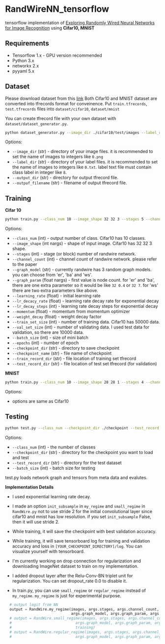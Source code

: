 # RandWireNN_tensorflow
tensorflow implementation of [Exploring Randomly Wired Neural Networks for Image Recognition](https://arxiv.org/abs/1904.01569) using **Cifar10, MNIST**

## Requirements
* Tensorflow 1.x - GPU version recommended
* Python 3.x
* networkx 2.x
* pyyaml 5.x

## Dataset

Please download dataset from this [link](https://drive.google.com/drive/folders/1kr0bGAmf3xuOUkw1DTA8gSBsO9LTObyk?usp=sharing)
Both Cifar10 and MNIST dataset are converted into tfrecords format for conveinence. Put `train.tfrecords`, `test.tfrecords` files into `dataset/cifar10`, `dataset/mnist`

You can create tfrecord file with your own dataset with `dataset/dataset_generator.py`.
```sh
python dataset_generator.py --image_dir ./cifar10/test/images --label_dir ./cifar10/test/labels --output_dir ./cifar10 --output_filename test.tfrecord
```

Options:

- `--image_dir` (str) - directory of your image files. it is recommended to set the name of images to integers like `0.png`
- `--label_dir` (str) - directory of your label files. it is recommended to set the name of images to integers like `0.txt`. label text file must contain class label in integer like `8`. 
- `--output_dir` (str) - directory for output tfrecord file.
- `--outpuf_filename` (str) - filename of output tfrecord file.

## Training

**Cifar 10**
```sh
python train.py --class_num 10 --image_shape 32 32 3 --stages 5 --channel_count 64 --graph_model ws --graph_param 32 4 0.75 --dropout_rate 0.0 --learning_rate 0.1 --momentum 0.9 --weight_decay 0.0001 --lr_decay_rate 0.96 --lr_decay_steps 2000 --train_set_size 50000 --val_set_size 10000 --batch_size 64 --epochs 300 --checkpoint_dir ./checkpoint --checkpoint_name randwire_cifar10 --train_record_dir ./dataset/cifar10/train.tfrecord --val_record_dir ./dataset/cifar10/test.tfrecord
```

Options:
- `--class_num` (int) - output number of class. Cifar10 has 10 classes.
- `--image_shape` (int nargs) - shape of input image. Cifar10 has 32 32 3 shape.
- `--stages` (int) - stage (or block) number of randwire network. 
- `--channel_count` (int) - channel count of randwire network. please refer to the paper
- `--graph_model` (str) - currently randwire has 3 random graph models. you can choose from 'er', 'ba' and 'ws'.
- `--graph_param` (float nargs) - first value is node count. for 'er' and 'ba', there are one extra parameter so it would be like `32 0.4` or `32 7`. for 'ws' there are two extra parameters like above.
- `--learning_rate` (float) - initial learning rate
- `--lr_decacy_rate` (float) - learning rate decay rate for exponential decay
- `--lr_decay_steps` (int) - learning rate decay steps for exponential decay
- `--momentum` (float) - momentum from momentum optimizer
- `--weight_decay` (float) - weight decay factor
- `--train_set_size` (int) - number of training data. Cifar10 has 50000 data.
- `--val_set_size` (int) - number of validating data. I used test data for validation, so there are 10000 data.
- `--batch_size` (int) - size of mini batch
- `--epochs` (int) - number of epoch
- `--checkpoint_dir` (str) - directory to save checkpoint
- `--checkpoint_name` (str) - file name of checkpoint
- `--train_record_dir` (str) - file location of training set tfrecord
- `--test_record_dir` (str) - file location of test set tfrecord (for validation)

**MNIST**
```sh
python train.py --class_num 10 --image_shape 28 28 1 --stages 4 --channel_count 32 --graph_model ws --graph_param 32 4 0.75 --dropout_rate 0.0 --learning_rate 0.1 --lr_decay_rate 0.96 --lr_decay_steps 2000 --momentum 0.9 --weight_decay 0.0001 --train_set_size 50000 --val_set_size 10000 --batch_size 64 --epochs 300 --checkpoint_dir ./checkpoint --checkpoint_name randwire_cifar10 --train_record_dir ./dataset/cifar10/train.tfrecord --val_record_dir ./dataset/cifar10/test.tfrecord
```

Options:
- options are same as Cifar10

## Testing
```sh
python test.py --class_num --checkpoint_dir ./checkpoint --test_record_dir ./dataset/cifar10/test.tfrecord --batch_size 256
```
Options:
- `--class_num` (int) - the number of classes
- `--checkpoint_dir` (str) - directory for the checkpoint you want to load and test
- `--test_record_dir` (str) - directory for the test dataset
- `--batch_size` (int) - batch size for testing

test.py loads network graph and tensors from meta data and evalutes.

**Implementation Details**

- I used exponential learning rate decay.

- I made an option `init_subsample` in `my_regime` and `small_regime` in `RandWire.py` not to use stride 2 for the initial convolutional layer since cifar10 and mnist has low resolution. if you set `init_subsample` False, then it will use stride 2.

- While training, it will save the checkpoint with best validation accuracy.

- While training, it will save tensorboard log for training and validation accuracy and loss in `[YOUR_CHECKPOINT_DIRECTORY]/log`. You can visualize yourself with tensorboard.

- I'm currently working on drop connection for regularization and downloading ImageNet dataset to train on my implementation.

- I added dropout layer after the Relu-Conv-BN triplet unit for regularization. You can set dropout_rate 0.0 to disable it.

- In train.py, you can use `small_regime` or `regular_regime` instead of `my_regime`. `my_regime` is just for experimental purpose.
```python
  # output logit from NN
  output = RandWire.my_regime(images, args.stages, args.channel_count, args.class_num, args.dropout_rate,
                              args.graph_model, args.graph_param, args.checkpoint_dir + '/' + 'graphs', False, training)
  # output = RandWire.small_regime(images, args.stages, args.channel_count, args.class_num, args.dropout_rate,
  #                             args.graph_model, args.graph_param, args.checkpoint_dir + '/' + 'graphs', False,
  #                             training)
  # output = RandWire.regular_regime(images, args.stages, args.channel_count, args.class_num, args.dropout_rate,
  #                             args.graph_model, args.graph_param, args.checkpoint_dir + '/' + 'graphs', training)
```
